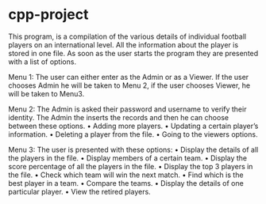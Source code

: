 # cpp-project
This program, is a compilation of the various details of individual football players on an international level. All the information about the player is stored in one file.  As soon as the user starts the program they are presented with a list of options.

Menu 1:
The user can either enter as the Admin or as a Viewer. If the user chooses Admin he will be taken to Menu 2, if the user chooses Viewer, he will be taken to Menu3.

Menu 2:
The Admin is asked their password and username to verify their identity.
The Admin the inserts the records and then he can choose between these options.
•	Adding more players.
•	Updating a certain player’s information.
•	Deleting a player from the file.
•	Going to the viewers options.

Menu 3:
The user is presented with these options:
•	Display the details of all the players in the file.
•	Display members of a certain team.
•	Display the score percentage of all the players in the file.
•	Display the top 3 players in the file.
•	Check which team will win the next match.
•	Find which is the best player in a team.
•	Compare the teams.
•	Display the details of one particular player.
•	View the retired players.

